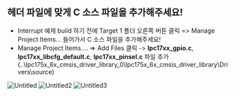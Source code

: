 ## 헤더 파일에 맞게 C 소스 파일을 추가해주세요!

* Interrupt 예제 build 하기 전에 Target 1 폴더 오른쪽 버튼 클릭 => Manage Project Items... 들어가서 C 소스 파일을 추가해주세요!
* Manage Project Items.... => Add Files 클릭 -> **lpc17xx_gpio.c**, **lpc17xx_libcfg_default.c**, **lpc17xx_pinsel.c** 파일 추가 (..\lpc175x_6x_cmsis_driver_library_0\lpc175x_6x_cmsis_driver_library\Drivers\source)

![Untitled](https://github.com/namjaegyeong/2023-embedded-software/assets/57249939/00e0405f-b704-4348-b0a0-099125522ff1)
![Untitled2](https://github.com/namjaegyeong/2023-embedded-software/assets/57249939/e30a4472-9c0e-40e6-883b-fc0940666291)
![Untitled3](https://github.com/namjaegyeong/2023-embedded-software/assets/57249939/ef5122f1-f911-4132-861a-02c9c0ac8176)